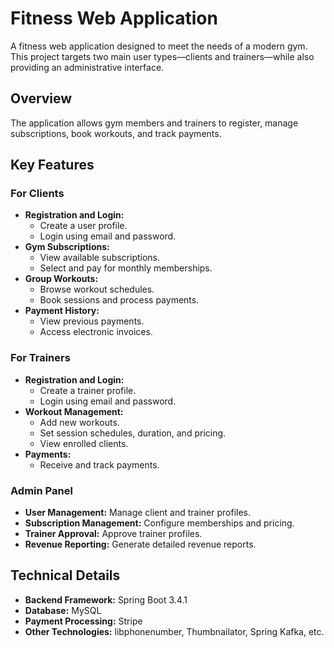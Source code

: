 # Fitness Web Application

A fitness web application designed to meet the needs of a modern gym. This project targets two main user types—clients and trainers—while also providing an administrative interface.

## Overview

The application allows gym members and trainers to register, manage subscriptions, book workouts, and track payments.

## Key Features

### For Clients
- **Registration and Login:**
    - Create a user profile.
    - Login using email and password.
- **Gym Subscriptions:**
    - View available subscriptions.
    - Select and pay for monthly memberships.
- **Group Workouts:**
    - Browse workout schedules.
    - Book sessions and process payments.
- **Payment History:**
    - View previous payments.
    - Access electronic invoices.

### For Trainers
- **Registration and Login:**
    - Create a trainer profile.
    - Login using email and password.
- **Workout Management:**
    - Add new workouts.
    - Set session schedules, duration, and pricing.
    - View enrolled clients.
- **Payments:**
    - Receive and track payments.

### Admin Panel
- **User Management:** Manage client and trainer profiles.
- **Subscription Management:** Configure memberships and pricing.
- **Trainer Approval:** Approve trainer profiles.
- **Revenue Reporting:** Generate detailed revenue reports.

## Technical Details
- **Backend Framework:** Spring Boot 3.4.1
- **Database:** MySQL
- **Payment Processing:** Stripe
- **Other Technologies:** libphonenumber, Thumbnailator, Spring Kafka, etc.
